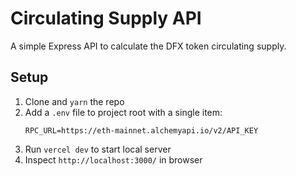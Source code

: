 # Circulating Supply API

A simple Express API to calculate the DFX token circulating supply.

## Setup

1. Clone and `yarn` the repo
2. Add a `.env` file to project root with a single item:
   ```
   RPC_URL=https://eth-mainnet.alchemyapi.io/v2/API_KEY
   ```
3. Run `vercel dev` to start local server
4. Inspect `http://localhost:3000/` in browser
